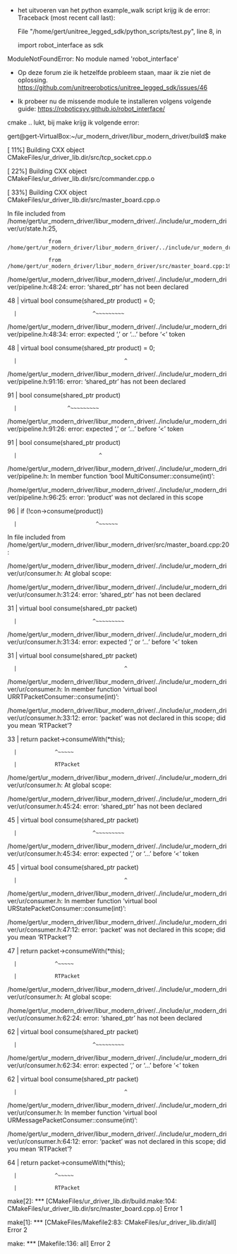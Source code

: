 - het uitvoeren van het python example_walk script krijg ik de error:
Traceback (most recent call last):

  File "/home/gert/unitree_legged_sdk/python_scripts/test.py", line 8, in <module>

    import robot_interface as sdk

ModuleNotFoundError: No module named 'robot_interface'


- Op deze forum zie ik hetzelfde probleem staan, maar ik zie niet de oplossing.
https://github.com/unitreerobotics/unitree_legged_sdk/issues/46


- Ik probeer nu de missende module te installeren volgens volgende guide: https://roboticsyy.github.io/robot_interface/

cmake .. lukt, bij make krijg ik volgende error:

gert@gert-VirtualBox:~/ur_modern_driver/libur_modern_driver/build$ make

[ 11%] Building CXX object CMakeFiles/ur_driver_lib.dir/src/tcp_socket.cpp.o

[ 22%] Building CXX object CMakeFiles/ur_driver_lib.dir/src/commander.cpp.o

[ 33%] Building CXX object CMakeFiles/ur_driver_lib.dir/src/master_board.cpp.o

In file included from /home/gert/ur_modern_driver/libur_modern_driver/../include/ur_modern_driver/ur/state.h:25,

                 from /home/gert/ur_modern_driver/libur_modern_driver/../include/ur_modern_driver/ur/master_board.h:26,

                 from /home/gert/ur_modern_driver/libur_modern_driver/src/master_board.cpp:19:

/home/gert/ur_modern_driver/libur_modern_driver/../include/ur_modern_driver/pipeline.h:48:24: error: ‘shared_ptr’ has not been declared

   48 |   virtual bool consume(shared_ptr<T> product) = 0;

      |                        ^~~~~~~~~~

/home/gert/ur_modern_driver/libur_modern_driver/../include/ur_modern_driver/pipeline.h:48:34: error: expected ‘,’ or ‘...’ before ‘<’ token

   48 |   virtual bool consume(shared_ptr<T> product) = 0;

      |                                  ^

/home/gert/ur_modern_driver/libur_modern_driver/../include/ur_modern_driver/pipeline.h:91:16: error: ‘shared_ptr’ has not been declared

   91 |   bool consume(shared_ptr<T> product)

      |                ^~~~~~~~~~

/home/gert/ur_modern_driver/libur_modern_driver/../include/ur_modern_driver/pipeline.h:91:26: error: expected ‘,’ or ‘...’ before ‘<’ token

   91 |   bool consume(shared_ptr<T> product)

      |                          ^

/home/gert/ur_modern_driver/libur_modern_driver/../include/ur_modern_driver/pipeline.h: In member function ‘bool MultiConsumer<T>::consume(int)’:

/home/gert/ur_modern_driver/libur_modern_driver/../include/ur_modern_driver/pipeline.h:96:25: error: ‘product’ was not declared in this scope

   96 |       if (!con->consume(product))

      |                         ^~~~~~~

In file included from /home/gert/ur_modern_driver/libur_modern_driver/src/master_board.cpp:20:

/home/gert/ur_modern_driver/libur_modern_driver/../include/ur_modern_driver/ur/consumer.h: At global scope:

/home/gert/ur_modern_driver/libur_modern_driver/../include/ur_modern_driver/ur/consumer.h:31:24: error: ‘shared_ptr’ has not been declared

   31 |   virtual bool consume(shared_ptr<RTPacket> packet)

      |                        ^~~~~~~~~~

/home/gert/ur_modern_driver/libur_modern_driver/../include/ur_modern_driver/ur/consumer.h:31:34: error: expected ‘,’ or ‘...’ before ‘<’ token

   31 |   virtual bool consume(shared_ptr<RTPacket> packet)

      |                                  ^

/home/gert/ur_modern_driver/libur_modern_driver/../include/ur_modern_driver/ur/consumer.h: In member function ‘virtual bool URRTPacketConsumer::consume(int)’:

/home/gert/ur_modern_driver/libur_modern_driver/../include/ur_modern_driver/ur/consumer.h:33:12: error: ‘packet’ was not declared in this scope; did you mean ‘RTPacket’?

   33 |     return packet->consumeWith(*this);

      |            ^~~~~~

      |            RTPacket

/home/gert/ur_modern_driver/libur_modern_driver/../include/ur_modern_driver/ur/consumer.h: At global scope:

/home/gert/ur_modern_driver/libur_modern_driver/../include/ur_modern_driver/ur/consumer.h:45:24: error: ‘shared_ptr’ has not been declared

   45 |   virtual bool consume(shared_ptr<StatePacket> packet)

      |                        ^~~~~~~~~~

/home/gert/ur_modern_driver/libur_modern_driver/../include/ur_modern_driver/ur/consumer.h:45:34: error: expected ‘,’ or ‘...’ before ‘<’ token

   45 |   virtual bool consume(shared_ptr<StatePacket> packet)

      |                                  ^

/home/gert/ur_modern_driver/libur_modern_driver/../include/ur_modern_driver/ur/consumer.h: In member function ‘virtual bool URStatePacketConsumer::consume(int)’:

/home/gert/ur_modern_driver/libur_modern_driver/../include/ur_modern_driver/ur/consumer.h:47:12: error: ‘packet’ was not declared in this scope; did you mean ‘RTPacket’?

   47 |     return packet->consumeWith(*this);

      |            ^~~~~~

      |            RTPacket

/home/gert/ur_modern_driver/libur_modern_driver/../include/ur_modern_driver/ur/consumer.h: At global scope:

/home/gert/ur_modern_driver/libur_modern_driver/../include/ur_modern_driver/ur/consumer.h:62:24: error: ‘shared_ptr’ has not been declared

   62 |   virtual bool consume(shared_ptr<MessagePacket> packet)

      |                        ^~~~~~~~~~

/home/gert/ur_modern_driver/libur_modern_driver/../include/ur_modern_driver/ur/consumer.h:62:34: error: expected ‘,’ or ‘...’ before ‘<’ token

   62 |   virtual bool consume(shared_ptr<MessagePacket> packet)

      |                                  ^

/home/gert/ur_modern_driver/libur_modern_driver/../include/ur_modern_driver/ur/consumer.h: In member function ‘virtual bool URMessagePacketConsumer::consume(int)’:

/home/gert/ur_modern_driver/libur_modern_driver/../include/ur_modern_driver/ur/consumer.h:64:12: error: ‘packet’ was not declared in this scope; did you mean ‘RTPacket’?

   64 |     return packet->consumeWith(*this);

      |            ^~~~~~

      |            RTPacket

make[2]: *** [CMakeFiles/ur_driver_lib.dir/build.make:104: CMakeFiles/ur_driver_lib.dir/src/master_board.cpp.o] Error 1

make[1]: *** [CMakeFiles/Makefile2:83: CMakeFiles/ur_driver_lib.dir/all] Error 2

make: *** [Makefile:136: all] Error 2

